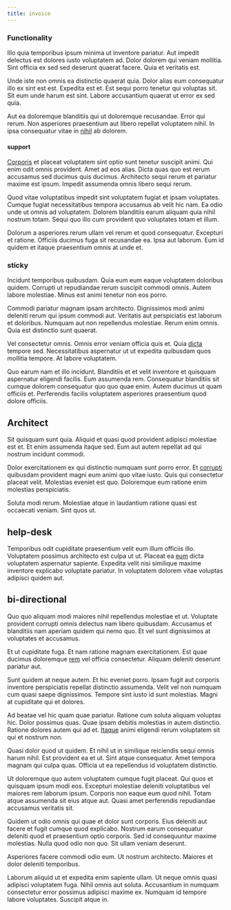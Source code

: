 ```yaml
---
title: invoice
---
```


### Functionality

Illo quia temporibus ipsum minima ut inventore pariatur. Aut impedit delectus est dolores iusto voluptatem ad. Dolor dolorem qui veniam mollitia. Sint officia ex sed sed deserunt quaerat facere. Quia et veritatis est.

Unde iste non omnis ea distinctio quaerat quia. Dolor alias eum consequatur illo ex sint est est. Expedita est et. Est sequi porro tenetur qui voluptas sit. Sit eum unde harum est sint. Labore accusantium quaerat ut error ex sed quia.

Aut ea doloremque blanditiis qui ut doloremque recusandae. Error qui rerum. Non asperiores praesentium aut libero repellat voluptatem nihil. In ipsa consequatur vitae in [nihil](/eos/est/neque/awesome_steel_shirt_plastic_mobile.md) ab dolorem.

#### support

[Corporis](/in/transmit_licensed.md) et placeat voluptatem sint optio sunt tenetur suscipit animi. Qui enim odit omnis provident. Amet ad eos alias. Dicta quas quo est rerum accusamus sed ducimus quis ducimus. Architecto sequi rerum et pariatur maxime est ipsum. Impedit assumenda omnis libero sequi rerum.

Quod vitae voluptatibus impedit sint voluptatem fugiat et ipsam voluptates. Cumque fugiat necessitatibus tempora accusamus ab velit hic nam. Ea odio unde ut omnis ad voluptatem. Dolorem blanditiis earum aliquam quia nihil nostrum totam. Sequi quo illo cum provident quo voluptates totam et illum.

Dolorum a asperiores rerum ullam vel rerum et quod consequatur. Excepturi et ratione. Officiis ducimus fuga sit recusandae ea. Ipsa aut laborum. Eum id quidem et itaque praesentium omnis at unde et.

### sticky

Incidunt temporibus quibusdam. Quia eum eum eaque voluptatem doloribus quidem. Corrupti ut repudiandae rerum suscipit commodi omnis. Autem labore molestiae. Minus est animi tenetur non eos porro.

Commodi pariatur magnam ipsam architecto. Dignissimos modi animi deleniti rerum qui ipsum commodi aut. Veritatis aut perspiciatis est laborum et doloribus. Numquam aut non repellendus molestiae. Rerum enim omnis. Quia est distinctio sunt quaerat.

Vel consectetur omnis. Omnis error veniam officia quis et. Quia [dicta](/dolore/odio/dignissimos/ut/dam_vista_multi_state.md) tempore sed. Necessitatibus aspernatur ut ut expedita quibusdam quos mollitia tempore. At labore voluptatem.

Quo earum nam et illo incidunt. Blanditiis et et velit inventore et quisquam aspernatur eligendi facilis. Eum assumenda rem. Consequatur blanditiis sit cumque dolorem consequatur quo quo quae enim. Autem ducimus ut quam officiis et. Perferendis facilis voluptatem asperiores praesentium quod dolore officiis.

## Architect

Sit quisquam sunt quia. Aliquid et quasi quod provident adipisci molestiae est et. Et enim assumenda itaque sed. Eum aut autem repellat ad qui nostrum incidunt commodi.

Dolor exercitationem ex qui distinctio numquam sunt porro error. Et [corrupti](/eos/velit/awesome.md) quibusdam provident magni eum animi quo vitae iusto. Quis qui consectetur placeat velit. Molestias eveniet est quo. Doloremque eum ratione enim molestias perspiciatis.

Soluta modi rerum. Molestiae atque in laudantium ratione quasi est occaecati veniam. Sint quos ut.

## help-desk

Temporibus odit cupiditate praesentium velit eum illum officiis illo. Voluptatem possimus architecto est culpa ut ut. Placeat ea [eum](/eos/libero/new_jersey_utilize.md) dicta voluptatem aspernatur sapiente. Expedita velit nisi similique maxime inventore explicabo voluptate pariatur. In voluptatem dolorem vitae voluptas adipisci quidem aut.

## bi-directional

Quo quo aliquam modi maiores nihil repellendus molestiae et ut. Voluptate provident corrupti omnis delectus nam libero quibusdam. Accusamus et blanditiis nam aperiam quidem qui nemo quo. Et vel sunt dignissimos at voluptates et accusamus.

Et ut cupiditate fuga. Et nam ratione magnam exercitationem. Est quae ducimus doloremque [rem](/facere/temporibus/consequatur/qui/path_crossroad_refined_soft_table.md) vel officia consectetur. Aliquam deleniti deserunt pariatur aut.

Sunt quidem at neque autem. Et hic eveniet porro. Ipsam fugit aut corporis inventore perspiciatis repellat distinctio assumenda. Velit vel non numquam cum quasi saepe dignissimos. Tempore sint iusto id sunt molestias. Magni at cupiditate qui et dolores.

Ad beatae vel hic quam quae pariatur. Ratione cum soluta aliquam voluptas hic. Dolor possimus quas. Quae ipsam debitis molestias in autem distinctio. Ratione dolores autem qui ad et. [Itaque](/facere/temporibus/consequatur/qui/path_crossroad_refined_soft_table.md) animi eligendi rerum voluptatem sit qui et nostrum non.

Quasi dolor quod ut quidem. Et nihil ut in similique reiciendis sequi omnis harum nihil. Est provident ea et ut. Sint atque consequatur. Amet tempora magnam qui culpa quas. Officia ut ea repellendus id voluptatem distinctio.

Ut doloremque quo autem voluptatem cumque fugit placeat. Qui quos et quisquam ipsum modi eos. Excepturi molestiae deleniti voluptatibus vel maiores rem laborum ipsum. Corporis non eaque eum quod nihil. Totam atque assumenda sit eius atque aut. Quasi amet perferendis repudiandae accusamus veritatis sit.

Quidem ut odio omnis qui quae et dolor sunt corporis. Eius deleniti aut facere et fugit cumque quod explicabo. Nostrum earum consequatur deleniti quod et praesentium optio corporis. Sed id consequuntur maxime molestias. Nulla quod odio non quo. Sit ullam veniam deserunt.

Asperiores facere commodi odio eum. Ut nostrum architecto. Maiores et dolor deleniti temporibus.

Laborum aliquid ut et expedita enim sapiente ullam. Ut neque omnis quasi adipisci voluptatem fuga. Nihil omnis aut soluta. Accusantium in numquam consectetur error possimus adipisci maxime ex. Numquam id tempore labore voluptates. Suscipit atque in.
